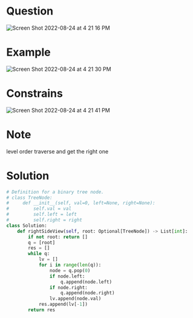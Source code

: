 # Question 
![Screen Shot 2022-08-24 at 4 21 16 PM](https://user-images.githubusercontent.com/64442606/186515762-56e18ae2-14d4-494b-a4f7-8e96c4690bb4.png)

# Example
![Screen Shot 2022-08-24 at 4 21 30 PM](https://user-images.githubusercontent.com/64442606/186515812-40d7d3f1-8413-4c96-89d9-310a3171d8cd.png)

# Constrains
![Screen Shot 2022-08-24 at 4 21 41 PM](https://user-images.githubusercontent.com/64442606/186515836-9e501cf6-4c7e-4883-96f3-d817c3818598.png)

# Note
level order traverse and get the right one 
# Solution 
```python 
# Definition for a binary tree node.
# class TreeNode:
#     def __init__(self, val=0, left=None, right=None):
#         self.val = val
#         self.left = left
#         self.right = right
class Solution:
    def rightSideView(self, root: Optional[TreeNode]) -> List[int]:
        if not root: return []
        q = [root]
        res = []
        while q:
            lv = []
            for i in range(len(q)):
                node = q.pop(0)
                if node.left:
                    q.append(node.left)
                if node.right:
                    q.append(node.right)
                lv.append(node.val)
            res.append(lv[-1])
        return res
```
